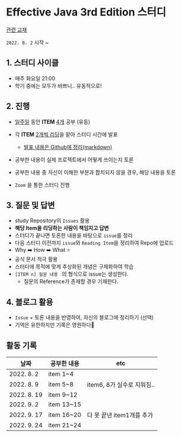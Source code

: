 # Effective Java 3rd Edition 스터디

[관련 교재](https://book.naver.com/bookdb/book_detail.nhn?bid=14097515)

`2022. 8. 2` 시작 ~ 

## 1. 스터디 사이클

* 매주 화요일 21:00
* 학기 중에는 모두가 바쁘니.. 유동적으로! 



## 2. 진행

* <u>일주일</u> 동안 **ITEM** <u>4개</u> 공부 (유동)

* 각 **ITEM** <u>2개씩 리딩</u>을 맡아 스터디 시간에 발표
	* <u>발표 내용은 Github에 정리(markdown)</u>
* 공부한 내용이 실제 프로젝트에서 어떻게 쓰이는지 토론
* 공부한 내용 중 자신이 이해한 부분과 합치되지 않을 경우, 해당 내용을 토론
* `Zoom` 을 통한 스터디 진행



## 3. 질문 및 답변

* study Repository의 `Issues` 활용
* **해당 Item을 리딩하는 사람이 책임지고 답변**
* 스터디가 끝나면 토론한 내용을 바탕으로 `issue`를 정리
* 다음 스터디 이전까지 `issue`와 `Reading Item`을 정리하여 Repo에 업로드 
* Why ➡️ How ➡️  What ⭐
* 공식 문서 적극 활용
* 스터디에 목적에 맞게 추상화된 개념은 구체화하여 학습
* `[ITEM n] 질문 내용 ` 의 형식으로 issue는 생성한다.
	* 질문의 Reference가 존재할 경우 기재한다.



## 4. 블로그 활용

* `Issue` + 토론 내용을 반영하여, 자신의 블로그에 정리하기 (선택)
* 기억은 유한하지만 기록은 영원하다🙂





## 활동 기록

| 날짜       | 공부한 내용 | etc                        |
| ---------- | ----------- | -------------------------- |
| 2022. 8. 2 | item 1~4    |                            |
| 2022. 8. 9 | item 5~8    | item6, 8가 실수로 지워짐.. |
| 2022. 8. 19 | item 9~12  |                            |
| 2022. 9. 2 | item 13~15  |                            |
| 2022. 9. 17 | item 16~20  |  다 못 끝낸 item1개를 추가 |
| 2022. 9. 24 | item 21~24  |                            |

